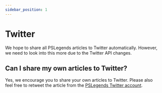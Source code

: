 ```yaml
---
sidebar_position: 1
---
```


# Twitter

We hope to share all PSLegends articles to Twitter automatically. However, we need to look into this more due to the Twitter API changes.

## Can I share my own articles to Twitter?

Yes, we encourage you to share your own articles to Twitter. Please also feel free to retweet the article from the [PSLegends Twitter account](https://twitter.com/ps_legends).
